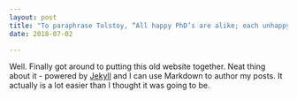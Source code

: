 ```yaml
---
layout: post
title: "To paraphrase Tolstoy, “All happy PhD’s are alike; each unhappy PhD is unhappy in its own way.""
date: 2018-07-02

---
```


Well. Finally got around to putting this old website together. Neat thing about it - powered by [Jekyll](http://jekyllrb.com) and I can use Markdown to author my posts. It actually is a lot easier than I thought it was going to be.
